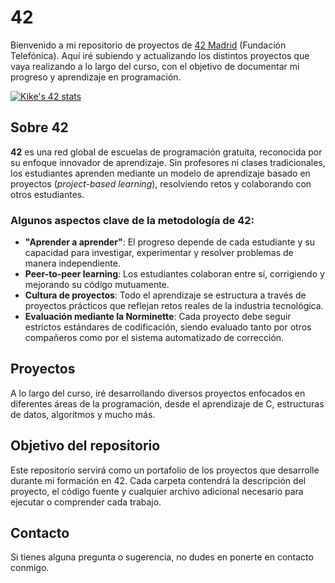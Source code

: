 # 42

Bienvenido a mi repositorio de proyectos de [42 Madrid](https://www.42madrid.com/) (Fundación Telefónica). Aquí iré subiendo y actualizando los distintos proyectos que vaya realizando a lo largo del curso, con el objetivo de documentar mi progreso y aprendizaje en programación.

[![Kike's 42 stats](https://badge.mediaplus.ma/colorfulwaves/eolivero)](https://github.com/oakoudad/badge42)

## Sobre 42

**42** es una red global de escuelas de programación gratuita, reconocida por su enfoque innovador de aprendizaje. Sin profesores ni clases tradicionales, los estudiantes aprenden mediante un modelo de aprendizaje basado en proyectos (*project-based learning*), resolviendo retos y colaborando con otros estudiantes.

### Algunos aspectos clave de la metodología de 42:

- **"Aprender a aprender"**: El progreso depende de cada estudiante y su capacidad para investigar, experimentar y resolver problemas de manera independiente.
- **Peer-to-peer learning**: Los estudiantes colaboran entre sí, corrigiendo y mejorando su código mutuamente.
- **Cultura de proyectos**: Todo el aprendizaje se estructura a través de proyectos prácticos que reflejan retos reales de la industria tecnológica.
- **Evaluación mediante la Norminette**: Cada proyecto debe seguir estrictos estándares de codificación, siendo evaluado tanto por otros compañeros como por el sistema automatizado de corrección.

## Proyectos

A lo largo del curso, iré desarrollando diversos proyectos enfocados en diferentes áreas de la programación, desde el aprendizaje de C, estructuras de datos, algoritmos y mucho más.

## Objetivo del repositorio

Este repositorio servirá como un portafolio de los proyectos que desarrolle durante mi formación en 42. Cada carpeta contendrá la descripción del proyecto, el código fuente y cualquier archivo adicional necesario para ejecutar o comprender cada trabajo.

## Contacto

Si tienes alguna pregunta o sugerencia, no dudes en ponerte en contacto conmigo.

